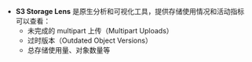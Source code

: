 - **S3 Storage Lens** 是原生分析和可视化工具，提供存储使用情况和活动指标
可以查看：
  - 未完成的 multipart 上传（Multipart Uploads）
  - 过时版本（Outdated Object Versions）
  - 总存储使用量、对象数量等


